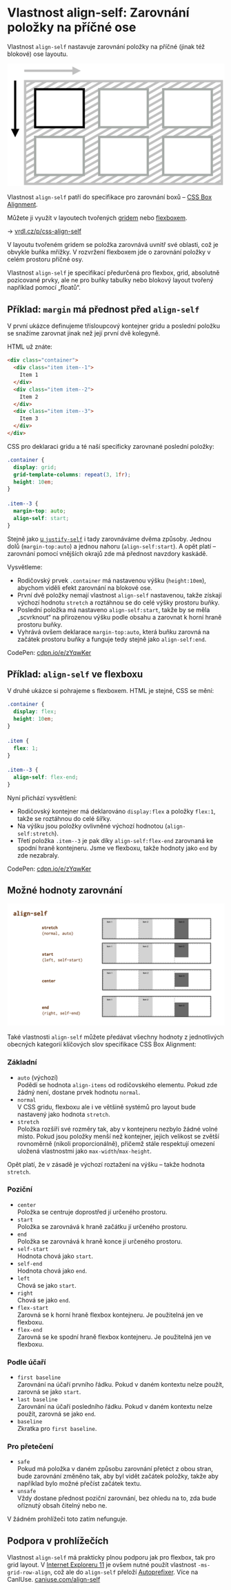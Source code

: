# Vlastnost align-self: Zarovnání položky na příčné ose

Vlastnost `align-self` nastavuje zarovnání položky na příčné (jinak též blokové) ose layoutu.

<div class="connected" markdown="1">

![CSS vlastnost align-self](../dist/images/medium/vdlayout/css-align-self-schema.png)

<div class="web-only" markdown="1">

Vlastnost `align-self` patří do specifikace pro zarovnání boxů – [CSS Box Alignment](css-box-alignment.md).

Můžete ji využít v layoutech tvořených [gridem](css-grid.md) nebo [flexboxem](css-flexbox.md).

</div>

<div class="ebook-only" markdown="1">

→ [vrdl.cz/p/css-align-self](https://www.vzhurudolu.cz/prirucka/css-align-self)

</div>

</div>

V layoutu tvořeném gridem se položka zarovnává uvnitř své oblasti, což je obvykle buňka mřížky. V rozvržení flexboxem jde o zarovnání položky v celém prostoru příčné osy.

Vlastnost `align-self` je specifikací předurčená pro flexbox, grid, absolutně pozicované prvky, ale ne pro buňky tabulky nebo blokový layout tvořený například pomocí „floatů“.

<!-- AdSnippet -->

## Příklad: `margin` má přednost před `align-self`

V první ukázce definujeme třísloupcový kontejner gridu a poslední položku se snažíme zarovnat jinak než její první dvě kolegyně.

HTML už znáte:

```html
<div class="container">
  <div class="item item--1">
    Item 1
  </div>
  <div class="item item--2">
    Item 2
  </div>
  <div class="item item--3">
    Item 3
  </div>  
</div>
```

CSS pro deklaraci gridu a té naší specificky zarovnané poslední položky:

```css
.container {
  display: grid;
  grid-template-columns: repeat(3, 1fr);
  height: 10em;
}

.item--3 {
  margin-top: auto;
  align-self: start;
}
```

Stejně jako [u `justify-self`](css-justify-self.md) i tady zarovnáváme dvěma způsoby. Jednou dolů (`margin-top:auto`) a jednou nahoru (`align-self:start`). A opět platí – zarovnání pomocí vnějších okrajů zde má přednost navzdory kaskádě.

<!-- TODO img: nejlépe z grid průzkumníka -->

Vysvětleme:

- Rodičovský prvek `.container` má nastavenou výšku (`height:10em`), abychom viděli efekt zarovnání na blokové ose.
- První dvě položky nemají vlastnost `align-self` nastavenou, takže získají výchozí hodnotu `stretch` a roztáhnou se do celé výšky prostoru buňky.
- Poslední položka má nastaveno `align-self:start`, takže by se měla „scvrknout“ na přirozenou výšku podle obsahu a zarovnat k horní hraně prostoru buňky.
- Vyhrává ovšem deklarace `margin-top:auto`, která buňku zarovná na začátek prostoru buňky a funguje tedy stejně jako `align-self:end`.

CodePen: [cdpn.io/e/zYqwKer](https://codepen.io/machal/pen/zYqwKer?editors=1100)

## Příklad: `align-self` ve flexboxu

V druhé ukázce si pohrajeme s flexboxem. HTML je stejné, CSS se mění:

```css
.container {
  display: flex;
  height: 10em;
}

.item {  
  flex: 1;
}

.item--3 {
  align-self: flex-end;
}
```

<!-- TODO img, aspon maly -->

Nyní přichází vysvětlení:

- Rodičovský kontejner má deklarováno `display:flex` a položky `flex:1`, takže se roztáhnou do celé šířky.
- Na výšku jsou položky ovlivněné výchozí hodnotou (`align-self:stretch`).
- Třetí položka `.item--3` je pak díky `align-self:flex-end` zarovnaná ke spodní hraně kontejneru. Jsme ve flexboxu, takže hodnoty jako `end` by zde nezabraly.

CodePen: [cdpn.io/e/zYqwKer](https://codepen.io/machal/pen/zYqwKer?editors=1100)

## Možné hodnoty zarovnání

![Hodnoty vlastnosti align-self](../dist/images/original/vdlayout/css-align-self-hodnoty.png)

Také vlastnosti `align-self` můžete předávat všechny hodnoty z jednotlivých obecných kategorií klíčových slov specifikace CSS Box Alignment:

### Základní

- `auto` (výchozí)  
  Podědí se hodnota `align-items` od rodičovského elementu. Pokud zde žádný není, dostane prvek hodnotu `normal`.
- `normal`  
  V CSS gridu, flexboxu ale i ve většině systémů pro layout bude nastavený jako hodnota `stretch`.
- `stretch`  
  Položka rozšíří své rozměry tak, aby v kontejneru nezbylo žádné volné místo. Pokud jsou položky menší než kontejner, jejich velikost se zvětší rovnoměrně (nikoli proporcionálně), přičemž stále respektují omezení uložená vlastnostmi jako `max-width`/`max-height`.

Opět platí, že v zásadě je výchozí roztažení na výšku – takže hodnota `stretch`.

### Poziční

- `center`  
  Položka se centruje doprostřed jí určeného prostoru.
- `start`  
  Položka se zarovnává k hraně začátku jí určeného prostoru.
- `end`  
  Položka se zarovnává k hraně konce jí určeného prostoru.
- `self-start`  
  Hodnota chová jako `start`.
- `self-end`  
  Hodnota chová jako `end`.
- `left`  
  Chová se jako `start`.
- `right`  
  Chová se jako `end`.
- `flex-start`  
  Zarovná se k horní hraně flexbox kontejneru. Je použitelná jen ve flexboxu.
- `flex-end`  
  Zarovná se ke spodní hraně flexbox kontejneru. Je použitelná jen ve flexboxu.  

### Podle účaří

- `first baseline`  
  Zarovnání na účaří prvního řádku. Pokud v daném kontextu nelze použít, zarovná se jako `start`.
- `last baseline`  
  Zarovnání na účaří posledního řádku. Pokud v daném kontextu nelze použít, zarovná se jako `end`.
- `baseline`  
  Zkratka pro `first baseline`.

### Pro přetečení

- `safe`  
  Pokud má položka v daném způsobu zarovnání přetéct z obou stran, bude zarovnání změněno tak, aby byl vidět začátek položky, takže aby například bylo možné přečíst začátek textu.
- `unsafe`  
  Vždy dostane přednost poziční zarovnání, bez ohledu na to, zda bude oříznutý obsah čitelný nebo ne.  

V žádném prohlížeči toto zatím nefunguje.

## Podpora v prohlížečích

Vlastnost `align-self` má prakticky plnou podporu jak pro flexbox, tak pro grid layout. V [Internet Exploreru 11](msie.md) je ovšem nutné použít vlastnost `-ms-grid-row-align`, což ale do `align-self` přeloží [Autoprefixer](autoprefixer.md). Více na CanIUse. [caniuse.com/align-self](https://caniuse.com/#search=align-self)

<!-- AdSnippet -->
